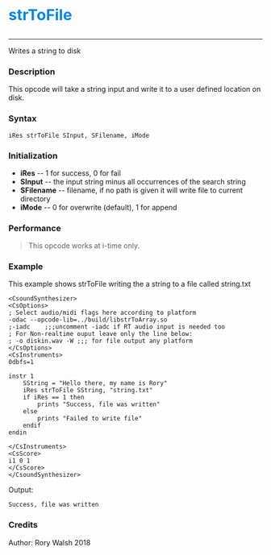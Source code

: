 <p style="font-size:30px;color:hsl(204, 90%, 45%)"><b>strToFile</b></p>

----
Writes a string to disk 

### Description
This opcode will take a string input and write it to a user defined location on disk.  

### Syntax
```csound
iRes strToFile SInput, SFilename, iMode
```

### Initialization

* **iRes** -- 1 for success, 0 for fail
* **SInput** -- the input string minus all occurrences of the search string
* **SFilename** -- filename, if no path is given it will write file to current directory
* **iMode** -- 0 for overwrite (default), 1 for append  


### Performance

> This opcode works at i-time only. 

### Example
This example shows strToFile writing the a string to a file called string.txt

```csound
<CsoundSynthesizer>
<CsOptions>
; Select audio/midi flags here according to platform
-odac --opcode-lib=../build/libstrToArray.so 
;-iadc    ;;;uncomment -iadc if RT audio input is needed too
; For Non-realtime ouput leave only the line below:
; -o diskin.wav -W ;;; for file output any platform
</CsOptions>
<CsInstruments>
0dbfs=1

instr 1
    SString = "Hello there, my name is Rory"
    iRes strToFile SString, "string.txt"
    if iRes == 1 then
        prints "Success, file was written"
    else
        prints "Failed to write file"
    endif
endin

</CsInstruments>
<CsScore>
i1 0 1
</CsScore>
</CsoundSynthesizer>
```

Output:

```
Success, file was written
```

### Credits
Author: Rory Walsh
2018
